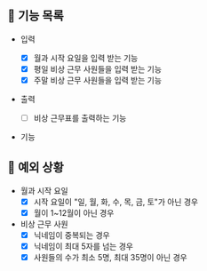 ## 📄 기능 목록

- 입력

  - [x] 월과 시작 요일을 입력 받는 기능
  - [x] 평일 비상 근무 사원들을 입력 받는 기능
  - [x] 주말 비상 근무 사원들을 입력 받는 기능

- 출력

  - [ ] 비상 근무표를 출력하는 기능

- 기능

## 🎯 예외 상황

- 월과 시작 요일
  - [x] 시작 요일이 "일, 월, 화, 수, 목, 금, 토"가 아닌 경우
  - [x] 월이 1~12월이 아닌 경우

- 비상 근무 사원
  - [x] 닉네임이 중복되는 경우
  - [x] 닉네임이 최대 5자를 넘는 경우
  - [x] 사원들의 수가 최소 5명, 최대 35명이 아닌 경우
